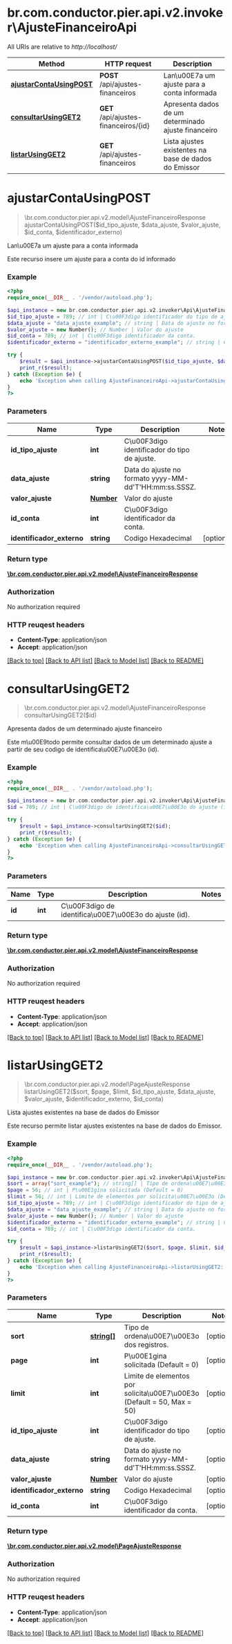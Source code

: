 # br.com.conductor.pier.api.v2.invoker\AjusteFinanceiroApi

All URIs are relative to *http://localhost/*

Method | HTTP request | Description
------------- | ------------- | -------------
[**ajustarContaUsingPOST**](AjusteFinanceiroApi.md#ajustarContaUsingPOST) | **POST** /api/ajustes-financeiros | Lan\u00E7a um ajuste para a conta informada
[**consultarUsingGET2**](AjusteFinanceiroApi.md#consultarUsingGET2) | **GET** /api/ajustes-financeiros/{id} | Apresenta dados de um determinado ajuste financeiro
[**listarUsingGET2**](AjusteFinanceiroApi.md#listarUsingGET2) | **GET** /api/ajustes-financeiros | Lista ajustes existentes na base de dados do Emissor


# **ajustarContaUsingPOST**
> \br.com.conductor.pier.api.v2.model\AjusteFinanceiroResponse ajustarContaUsingPOST($id_tipo_ajuste, $data_ajuste, $valor_ajuste, $id_conta, $identificador_externo)

Lan\u00E7a um ajuste para a conta informada

Este recurso insere um ajuste para a conta do id informado

### Example 
```php
<?php
require_once(__DIR__ . '/vendor/autoload.php');

$api_instance = new br.com.conductor.pier.api.v2.invoker\Api\AjusteFinanceiroApi();
$id_tipo_ajuste = 789; // int | C\u00F3digo identificador do tipo de ajuste.
$data_ajuste = "data_ajuste_example"; // string | Data do ajuste no formato yyyy-MM-dd'T'HH:mm:ss.SSSZ.
$valor_ajuste = new Number(); // Number | Valor do ajuste
$id_conta = 789; // int | C\u00F3digo identificador da conta.
$identificador_externo = "identificador_externo_example"; // string | Codigo Hexadecimal

try { 
    $result = $api_instance->ajustarContaUsingPOST($id_tipo_ajuste, $data_ajuste, $valor_ajuste, $id_conta, $identificador_externo);
    print_r($result);
} catch (Exception $e) {
    echo 'Exception when calling AjusteFinanceiroApi->ajustarContaUsingPOST: ', $e->getMessage(), "\n";
}
?>
```

### Parameters

Name | Type | Description  | Notes
------------- | ------------- | ------------- | -------------
 **id_tipo_ajuste** | **int**| C\u00F3digo identificador do tipo de ajuste. | 
 **data_ajuste** | **string**| Data do ajuste no formato yyyy-MM-dd&#39;T&#39;HH:mm:ss.SSSZ. | 
 **valor_ajuste** | [**Number**](.md)| Valor do ajuste | 
 **id_conta** | **int**| C\u00F3digo identificador da conta. | 
 **identificador_externo** | **string**| Codigo Hexadecimal | [optional] 

### Return type

[**\br.com.conductor.pier.api.v2.model\AjusteFinanceiroResponse**](AjusteFinanceiroResponse.md)

### Authorization

No authorization required

### HTTP reuqest headers

 - **Content-Type**: application/json
 - **Accept**: application/json

[[Back to top]](#) [[Back to API list]](../README.md#documentation-for-api-endpoints) [[Back to Model list]](../README.md#documentation-for-models) [[Back to README]](../README.md)

# **consultarUsingGET2**
> \br.com.conductor.pier.api.v2.model\AjusteFinanceiroResponse consultarUsingGET2($id)

Apresenta dados de um determinado ajuste financeiro

Este m\u00E9todo permite consultar dados de um determinado ajuste a partir de seu codigo de identifica\u00E7\u00E3o (id).

### Example 
```php
<?php
require_once(__DIR__ . '/vendor/autoload.php');

$api_instance = new br.com.conductor.pier.api.v2.invoker\Api\AjusteFinanceiroApi();
$id = 789; // int | C\u00F3digo de identifica\u00E7\u00E3o do ajuste (id).

try { 
    $result = $api_instance->consultarUsingGET2($id);
    print_r($result);
} catch (Exception $e) {
    echo 'Exception when calling AjusteFinanceiroApi->consultarUsingGET2: ', $e->getMessage(), "\n";
}
?>
```

### Parameters

Name | Type | Description  | Notes
------------- | ------------- | ------------- | -------------
 **id** | **int**| C\u00F3digo de identifica\u00E7\u00E3o do ajuste (id). | 

### Return type

[**\br.com.conductor.pier.api.v2.model\AjusteFinanceiroResponse**](AjusteFinanceiroResponse.md)

### Authorization

No authorization required

### HTTP reuqest headers

 - **Content-Type**: application/json
 - **Accept**: application/json

[[Back to top]](#) [[Back to API list]](../README.md#documentation-for-api-endpoints) [[Back to Model list]](../README.md#documentation-for-models) [[Back to README]](../README.md)

# **listarUsingGET2**
> \br.com.conductor.pier.api.v2.model\PageAjusteResponse listarUsingGET2($sort, $page, $limit, $id_tipo_ajuste, $data_ajuste, $valor_ajuste, $identificador_externo, $id_conta)

Lista ajustes existentes na base de dados do Emissor

Este recurso permite listar ajustes existentes na base de dados do Emissor.

### Example 
```php
<?php
require_once(__DIR__ . '/vendor/autoload.php');

$api_instance = new br.com.conductor.pier.api.v2.invoker\Api\AjusteFinanceiroApi();
$sort = array("sort_example"); // string[] | Tipo de ordena\u00E7\u00E3o dos registros.
$page = 56; // int | P\u00E1gina solicitada (Default = 0)
$limit = 56; // int | Limite de elementos por solicita\u00E7\u00E3o (Default = 50, Max = 50)
$id_tipo_ajuste = 789; // int | C\u00F3digo identificador do tipo de ajuste.
$data_ajuste = "data_ajuste_example"; // string | Data do ajuste no formato yyyy-MM-dd'T'HH:mm:ss.SSSZ.
$valor_ajuste = new Number(); // Number | Valor do ajuste
$identificador_externo = "identificador_externo_example"; // string | Codigo Hexadecimal
$id_conta = 789; // int | C\u00F3digo identificador da conta.

try { 
    $result = $api_instance->listarUsingGET2($sort, $page, $limit, $id_tipo_ajuste, $data_ajuste, $valor_ajuste, $identificador_externo, $id_conta);
    print_r($result);
} catch (Exception $e) {
    echo 'Exception when calling AjusteFinanceiroApi->listarUsingGET2: ', $e->getMessage(), "\n";
}
?>
```

### Parameters

Name | Type | Description  | Notes
------------- | ------------- | ------------- | -------------
 **sort** | [**string[]**](string.md)| Tipo de ordena\u00E7\u00E3o dos registros. | [optional] 
 **page** | **int**| P\u00E1gina solicitada (Default = 0) | [optional] 
 **limit** | **int**| Limite de elementos por solicita\u00E7\u00E3o (Default = 50, Max = 50) | [optional] 
 **id_tipo_ajuste** | **int**| C\u00F3digo identificador do tipo de ajuste. | [optional] 
 **data_ajuste** | **string**| Data do ajuste no formato yyyy-MM-dd&#39;T&#39;HH:mm:ss.SSSZ. | [optional] 
 **valor_ajuste** | [**Number**](.md)| Valor do ajuste | [optional] 
 **identificador_externo** | **string**| Codigo Hexadecimal | [optional] 
 **id_conta** | **int**| C\u00F3digo identificador da conta. | [optional] 

### Return type

[**\br.com.conductor.pier.api.v2.model\PageAjusteResponse**](PageAjusteResponse.md)

### Authorization

No authorization required

### HTTP reuqest headers

 - **Content-Type**: application/json
 - **Accept**: application/json

[[Back to top]](#) [[Back to API list]](../README.md#documentation-for-api-endpoints) [[Back to Model list]](../README.md#documentation-for-models) [[Back to README]](../README.md)

